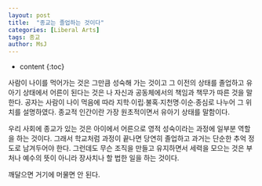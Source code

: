 ```yaml
---
layout: post
title:  "종교는 졸업하는 것이다"
categories: [Liberal Arts]
tags: 종교
author: MsJ
---
```


* content
{:toc}

사람이 나이를 먹어가는 것은 그만큼 성숙해 가는 것이고 그 이전의 상태를 졸업하고 유아기 상태에서 어른이 된다는 것은 나 자신과 공동체에서의 책임과 책무가 따른 것을 말한다. 공자는 사람이 나이 먹음에 따라 지학∙이립∙불혹∙지천명∙이순∙종심로 나누어 그 위치를 설명하였다. 종교적 인간이란 가장 원초적이면서 유아기 상태를 말함이다.

우리 사회에 종교가 있는 것은 아이에서 어른으로 영적 성숙이라는 과정에 일부분 역할을 하는 것이다. 그래서 학교처럼 과정이 끝나면 당연히 졸업하고 과거는 단순한 추억 정도로 남겨두어야 한다. 그런데도 무슨 조직을 만들고 유지하면서 세력을 모으는 것은 부처나 예수의 뜻이 아니라 장사치나 할 법한 일을 하는 것이다.

깨달으면 거기에 머물면 안 된다.
